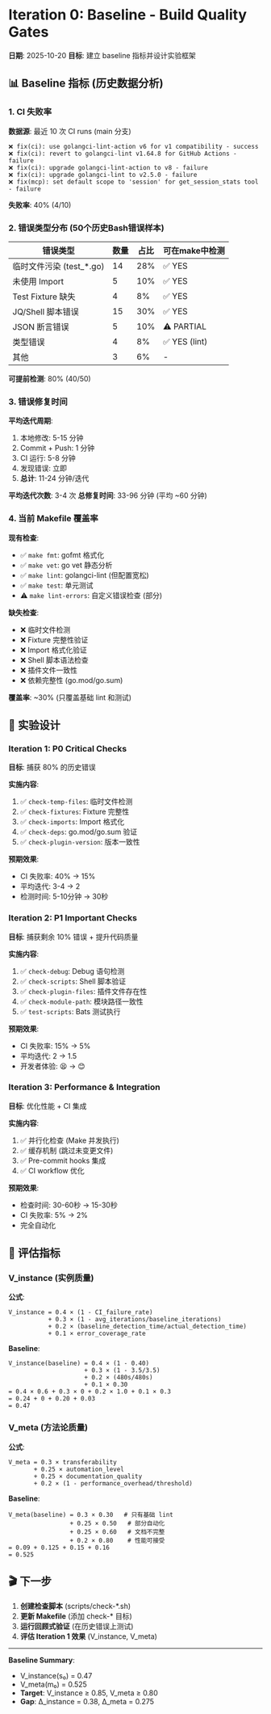 # Iteration 0: Baseline - Build Quality Gates

**日期**: 2025-10-20
**目标**: 建立 baseline 指标并设计实验框架

## 📊 Baseline 指标 (历史数据分析)

### 1. CI 失败率

**数据源**: 最近 10 次 CI runs (main 分支)

```
❌ fix(ci): use golangci-lint-action v6 for v1 compatibility - success
❌ fix(ci): revert to golangci-lint v1.64.8 for GitHub Actions - failure
❌ fix(ci): upgrade golangci-lint-action to v8 - failure
❌ fix(ci): upgrade golangci-lint to v2.5.0 - failure
❌ fix(mcp): set default scope to 'session' for get_session_stats tool - failure
```

**失败率**: 40% (4/10)

### 2. 错误类型分布 (50个历史Bash错误样本)

| 错误类型 | 数量 | 占比 | 可在make中检测 |
|---------|------|------|---------------|
| 临时文件污染 (test_*.go) | 14 | 28% | ✅ YES |
| 未使用 Import | 5 | 10% | ✅ YES |
| Test Fixture 缺失 | 4 | 8% | ✅ YES |
| JQ/Shell 脚本错误 | 15 | 30% | ✅ YES |
| JSON 断言错误 | 5 | 10% | ⚠️  PARTIAL |
| 类型错误 | 4 | 8% | ✅ YES (lint) |
| 其他 | 3 | 6% | - |

**可提前检测**: 80% (40/50)

### 3. 错误修复时间

**平均迭代周期**:
1. 本地修改: 5-15 分钟
2. Commit + Push: 1 分钟
3. CI 运行: 5-8 分钟
4. 发现错误: 立即
5. **总计**: 11-24 分钟/迭代

**平均迭代次数**: 3-4 次
**总修复时间**: 33-96 分钟 (平均 ~60 分钟)

### 4. 当前 Makefile 覆盖率

**现有检查**:
- ✅ `make fmt`: gofmt 格式化
- ✅ `make vet`: go vet 静态分析
- ✅ `make lint`: golangci-lint (但配置宽松)
- ✅ `make test`: 单元测试
- ⚠️  `make lint-errors`: 自定义错误检查 (部分)

**缺失检查**:
- ❌ 临时文件检测
- ❌ Fixture 完整性验证
- ❌ Import 格式化验证
- ❌ Shell 脚本语法检查
- ❌ 插件文件一致性
- ❌ 依赖完整性 (go.mod/go.sum)

**覆盖率**: ~30% (只覆盖基础 lint 和测试)

## 🎯 实验设计

### Iteration 1: P0 Critical Checks

**目标**: 捕获 80% 的历史错误

**实施内容**:
1. ✅ `check-temp-files`: 临时文件检测
2. ✅ `check-fixtures`: Fixture 完整性
3. ✅ `check-imports`: Import 格式化
4. ✅ `check-deps`: go.mod/go.sum 验证
5. ✅ `check-plugin-version`: 版本一致性

**预期效果**:
- CI 失败率: 40% → 15%
- 平均迭代: 3-4 → 2
- 检测时间: 5-10分钟 → 30秒

### Iteration 2: P1 Important Checks

**目标**: 捕获剩余 10% 错误 + 提升代码质量

**实施内容**:
1. ✅ `check-debug`: Debug 语句检测
2. ✅ `check-scripts`: Shell 脚本验证
3. ✅ `check-plugin-files`: 插件文件存在性
4. ✅ `check-module-path`: 模块路径一致性
5. ✅ `test-scripts`: Bats 测试执行

**预期效果**:
- CI 失败率: 15% → 5%
- 平均迭代: 2 → 1.5
- 开发者体验: 😫 → 😊

### Iteration 3: Performance & Integration

**目标**: 优化性能 + CI 集成

**实施内容**:
1. ✅ 并行化检查 (Make 并发执行)
2. ✅ 缓存机制 (跳过未变更文件)
3. ✅ Pre-commit hooks 集成
4. ✅ CI workflow 优化

**预期效果**:
- 检查时间: 30-60秒 → 15-30秒
- CI 失败率: 5% → 2%
- 完全自动化

## 📐 评估指标

### V_instance (实例质量)

**公式**:
```
V_instance = 0.4 × (1 - CI_failure_rate)
           + 0.3 × (1 - avg_iterations/baseline_iterations)
           + 0.2 × (baseline_detection_time/actual_detection_time)
           + 0.1 × error_coverage_rate
```

**Baseline**:
```
V_instance(baseline) = 0.4 × (1 - 0.40)
                     + 0.3 × (1 - 3.5/3.5)
                     + 0.2 × (480s/480s)
                     + 0.1 × 0.30
= 0.4 × 0.6 + 0.3 × 0 + 0.2 × 1.0 + 0.1 × 0.3
= 0.24 + 0 + 0.20 + 0.03
= 0.47
```

### V_meta (方法论质量)

**公式**:
```
V_meta = 0.3 × transferability
       + 0.25 × automation_level
       + 0.25 × documentation_quality
       + 0.2 × (1 - performance_overhead/threshold)
```

**Baseline**:
```
V_meta(baseline) = 0.3 × 0.30   # 只有基础 lint
                 + 0.25 × 0.50   # 部分自动化
                 + 0.25 × 0.60   # 文档不完整
                 + 0.2 × 0.80    # 性能可接受
= 0.09 + 0.125 + 0.15 + 0.16
= 0.525
```

## 🎬 下一步

1. **创建检查脚本** (scripts/check-*.sh)
2. **更新 Makefile** (添加 check-* 目标)
3. **运行回顾式验证** (在历史错误上测试)
4. **评估 Iteration 1 效果** (V_instance, V_meta)

---

**Baseline Summary**:
- V_instance(s₀) = 0.47
- V_meta(m₀) = 0.525
- **Target**: V_instance ≥ 0.85, V_meta ≥ 0.80
- **Gap**: Δ_instance = 0.38, Δ_meta = 0.275
